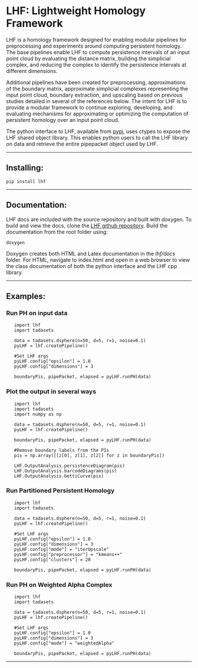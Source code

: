 # LHF: Lightweight Homology Framework

LHF is a homology framework designed for enabling modular pipelines for preprocessing and experiments around computing persistent homology. 
The base pipelines enable LHF to compute persistence intervals of an input point cloud by evaluating the distance matrix, building the 
simplicial complex, and reducing the complex to identify the persistence intervals at different dimensions. 

Additional pipelines have been created for preprocessing, approximations of the boundary matrix, approximate simplicial complexes 
representing the input point cloud, boundary extraction, and upscaling based on previous studies detailed in several of the references 
below. The intent for LHF is to provide a modular framework to continue exploring, developing, and evaluating mechanisms for approximating 
or optimizing the computation of persistent homology over an input point cloud.

The python interface to LHF, available from [pypi](http://pypi.org/project/lhf/), uses ctypes to expose the LHF shared object library. This enables python users
to call the LHF library on data and retrieve the entire pipepacket object used by LHF. 

---
  
## Installing:

`pip install lhf`

---
 
## Documentation:

LHF docs are included with the source repository and built with doxygen. To build and view the docs, clone the 
[LHF github repository](http//github.com/wilseypa/lhf). Build the documentation from the root folder using:

`doxygen`
    
Doxygen creates both HTML and Latex documentation in the *lhf/docs* folder. For HTML, navigate to index.html and open in a web browser
to view the class documentation of both the python interface and the LHF cpp library. 


---
 
## Examples:

### Run PH on input data

```
   import lhf
   import tadasets

   data = tadasets.dsphere(n=50, d=5, r=1, noise=0.1) 
   pyLHF = lhf.createPipeline()

   #Set LHF args
   pyLHF.config["epsilon"] = 1.0
   pyLHF.config["dimensions"] = 3

   boundaryPis, pipePacket, elapsed = pyLHF.runPH(data)
```

### Plot the output in several ways

```
   import lhf
   import tadasets
   import numpy as np

   data = tadasets.dsphere(n=50, d=5, r=1, noise=0.1) 
   pyLHF = lhf.createPipeline()

   boundaryPis, pipePacket, elapsed = pyLHF.runPH(data)

   #Remove boundary labels from the PIs
   pis = np.array([[z[0], z[1], z[2]] for z in boundaryPis])

   LHF.OutputAnalysis.persistenceDiagram(pis)
   LHF.OutputAnalysis.barcodeDiagrams(pis)
   LHF.OutputAnalysis.bettiCurve(pis)
```

### Run Partitioned Persistent Homology

```
   import lhf
   import tadasets

   data = tadasets.dsphere(n=50, d=5, r=1, noise=0.1) 
   pyLHF = lhf.createPipeline()

   #Set LHF args
   pyLHF.config["epsilon"] = 1.0
   pyLHF.config["dimensions"] = 3
   pyLHF.config["mode"] = "iterUpscale"
   pyLHF.config["preprocessor"] = "kmeans++"
   pyLHF.config["clusters"] = 20

   boundaryPis, pipePacket, elapsed = pyLHF.runPH(data)
```

### Run PH on Weighted Alpha Complex

```
   import lhf
   import tadasets

   data = tadasets.dsphere(n=50, d=5, r=1, noise=0.1) 
   pyLHF = lhf.createPipeline()

   #Set LHF args
   pyLHF.config["epsilon"] = 1.0
   pyLHF.config["dimensions"] = 3
   pyLHF.config["mode"] = "weightedAlpha"

   boundaryPis, pipePacket, elapsed = pyLHF.runPH(data)
```

---

